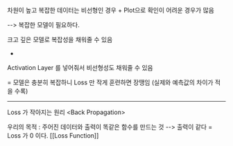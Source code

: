 

차원이 높고 복잡한 데이터는 비선형인 경우 + Plot으로 확인이 어려운 경우가 많음

--> 복잡한 모델이 필요하다.

크고 깊은 모델로 복잡성을 채워줄 수 있음 

+

Activation Layer 를 넣어줘서 비선형성도 채워줄 수 있음

= 모델은 충분히 복잡하니 Loss 만 작게 훈련하면 장땡임 (실제와 예측값의 차이가 적을 수록)




---- 


Loss 가 작아지는 원리  \<Back Propagation\>

우리의 목적 :  주어진 데이터와 출력이 똑같은 함수를 만드는 것 
            --> 출력이 같다 = Loss 가 0 이다. [[Loss Function]]
            
        





